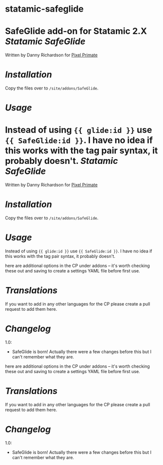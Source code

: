 # statamic-safeglide
SafeGlide add-on for Statamic 2.X
*Statamic SafeGlide*
==
Written by Danny Richardson for [Pixel Primate](http://www.pixelprimate.com)


*Installation*
==

Copy the files over to `/site/addons/SafeGlide`.


*Usage*
==

Instead of using `{{ glide:id }}` use  `{{ SafeGlide:id }}`. I have no idea if this works with the tag pair syntax, it probably doesn't.
*Statamic SafeGlide*
==
Written by Danny Richardson for [Pixel Primate](http://www.pixelprimate.com)


*Installation*
==

Copy the files over to `/site/addons/SafeGlide`.


*Usage*
==

Instead of using `{{ glide:id }}` use  `{{ SafeGlide:id }}`. I have no idea if this works with the tag pair syntax, it probably doesn't.

here are additional options in the CP under addons – it's worth checking these out and saving to create a settings YAML file before first use.


*Translations*
==
If you want to add in any other languages for the CP please create a pull request to add them here.


*Changelog*
==

1.0:
- SafeGlide is born! Actually there were a few changes before this but I can't remember what they are.

here are additional options in the CP under addons – it's worth checking these out and saving to create a settings YAML file before first use.


*Translations*
==
If you want to add in any other languages for the CP please create a pull request to add them here.


*Changelog*
==

1.0:
- SafeGlide is born! Actually there were a few changes before this but I can't remember what they are.
